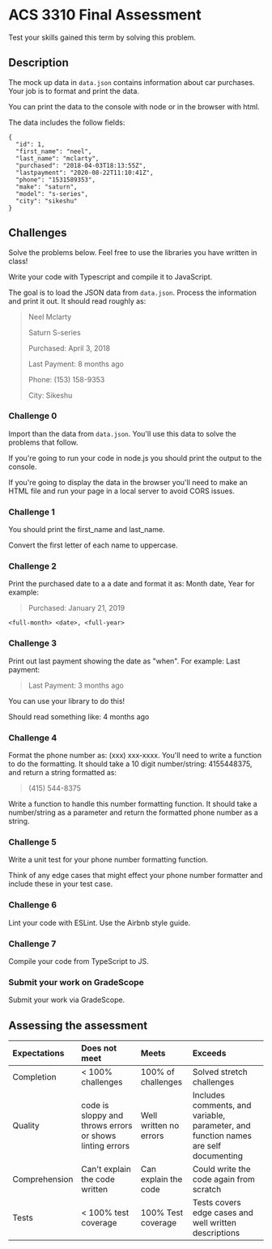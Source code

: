 # ACS 3310 Final Assessment

Test your skills gained this term by solving this problem. 

## Description 

The mock up data in `data.json` contains information about 
car purchases. Your job is to format and print the data. 

You can print the data to the console with node or in the 
browser with html. 

The data includes the follow fields:

```JS
{
  "id": 1,
  "first_name": "neel",
  "last_name": "mclarty",
  "purchased": "2018-04-03T18:13:55Z",
  "lastpayment": "2020-08-22T11:10:41Z",
  "phone": "1531589353",
  "make": "saturn",
  "model": "s-series",
  "city": "sikeshu"
}
```

## Challenges

Solve the problems below. Feel free to use the libraries you have written in class!

Write your code with Typescript and compile it to JavaScript.

The goal is to load the JSON data from `data.json`. Process the information and print it out. It should read roughly as: 

> Neel Mclarty
>
> Saturn S-series
>
> Purchased: April 3, 2018
>
> Last Payment: 8 months ago
>
> Phone: (153) 158-9353
>
> City: Sikeshu

### Challenge 0 

Import than the data from `data.json`. You'll use this data to solve the problems that follow. 

If you're going to run your code in node.js you should print the output to the console. 

If you're going to display the data in the browser you'll need to make an HTML file and run your page in a local server to avoid CORS issues. 

### Challenge 1

You should print the first_name and last_name. 

Convert the first letter of each name to uppercase.

### Challenge 2

Print the purchased date to a a date and format it as: 
Month date, Year for example:

> Purchased: January 21, 2019

`<full-month> <date>, <full-year>`

### Challenge 3

Print out last payment showing the date as "when". 
For example: Last payment: 

> Last Payment: 3 months ago

You can use your library to do this! 

Should read something like: 4 months ago

### Challenge 4

Format the phone number as: (xxx) xxx-xxxx. You'll need to 
write a function to do the formatting. It should take a 10
digit number/string: 4155448375, and return a string formatted as:

> (415) 544-8375

Write a function to handle this number formatting function. It should take a number/string as a parameter and return the formatted phone number as a string. 

### Challenge 5

Write a unit test for your phone number formatting function.

Think of any edge cases that might effect your phone number formatter and include these in your test case. 

### Challenge 6

Lint your code with ESLint. Use the Airbnb style guide. 

### Challenge 7 

Compile your code from TypeScript to JS. 

### Submit your work on GradeScope

Submit your work via GradeScope. 

## Assessing the assessment

| Expectations | Does not meet | Meets | Exceeds |
|:-------------|:--------------|:------|:--------|
| Completion   | < 100% challenges | 100% of challenges | Solved stretch challenges |
| Quality      | code is sloppy and throws errors or shows linting errors | Well written no errors | Includes comments, and variable, parameter, and function names are self documenting  |
| Comprehension | Can't explain the code written | Can explain the code | Could write the code again from scratch |
| Tests        | < 100% test coverage | 100% Test coverage | Tests covers edge cases and well written descriptions |
